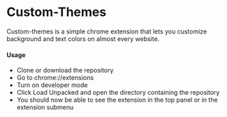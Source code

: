 # Custom-Themes
Custom-themes is a simple chrome extension that lets you customize background and text colors on almost every website.

#### Usage
<ul>
<li> Clone or download the repository
<li> Go to chrome://extensions
<li> Turn on developer mode
<li> Click Load Unpacked and open the directory containing the repository
<li> You should now be able to see the extension in the top panel or in the extension submenu
</ul>

